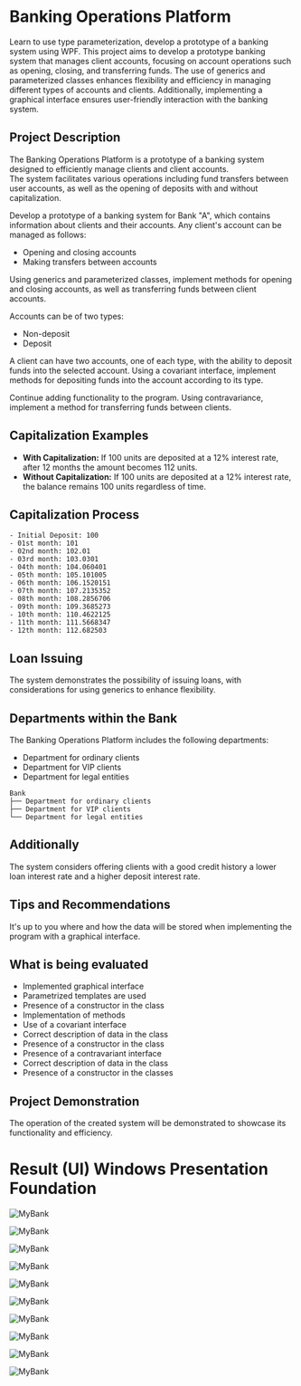 # Banking Operations Platform

Learn to use type parameterization, develop a prototype of a banking system using WPF.
This project aims to develop a prototype banking system that manages client accounts, focusing on account operations such as opening, closing, and transferring funds. 
The use of generics and parameterized classes enhances flexibility and efficiency in managing different types of accounts and clients. 
Additionally, implementing a graphical interface ensures user-friendly interaction with the banking system.

## Project Description

The Banking Operations Platform is a prototype of a banking system designed to efficiently manage clients and client accounts.  
The system facilitates various operations including fund transfers between user accounts, as well as the opening of deposits with and without capitalization.

Develop a prototype of a banking system for Bank "A", which contains information about clients and their accounts. Any client's account can be managed as follows:

- Opening and closing accounts
- Making transfers between accounts

Using generics and parameterized classes, implement methods for opening and closing accounts, as well as transferring funds between client accounts.

Accounts can be of two types:

- Non-deposit
- Deposit

A client can have two accounts, one of each type, with the ability to deposit funds into the selected account. Using a covariant interface, implement methods for depositing funds into the account according to its type.

Continue adding functionality to the program. Using contravariance, implement a method for transferring funds between clients.

## Capitalization Examples

- **With Capitalization:** If 100 units are deposited at a 12% interest rate, after 12 months the amount becomes 112 units.
- **Without Capitalization:** If 100 units are deposited at a 12% interest rate, the balance remains 100 units regardless of time.

## Capitalization Process

```
- Initial Deposit: 100
- 01st month: 101
- 02nd month: 102.01
- 03rd month: 103.0301
- 04th month: 104.060401
- 05th month: 105.101005
- 06th month: 106.1520151
- 07th month: 107.2135352
- 08th month: 108.2856706
- 09th month: 109.3685273
- 10th month: 110.4622125
- 11th month: 111.5668347
- 12th month: 112.682503

```

## Loan Issuing

The system demonstrates the possibility of issuing loans, with considerations for using generics to enhance flexibility.

## Departments within the Bank

The Banking Operations Platform includes the following departments:
- Department for ordinary clients
- Department for VIP clients
- Department for legal entities

```
Bank
├── Department for ordinary clients
├── Department for VIP clients
└── Department for legal entities
```

## Additionally

The system considers offering clients with a good credit history a lower loan interest rate and a higher deposit interest rate.

## Tips and Recommendations

It's up to you where and how the data will be stored when implementing the program with a graphical interface.

## What is being evaluated

- Implemented graphical interface
- Parametrized templates are used
- Presence of a constructor in the class
- Implementation of methods
- Use of a covariant interface
- Correct description of data in the class
- Presence of a constructor in the class
- Presence of a contravariant interface
- Correct description of data in the class
- Presence of a constructor in the classes


## Project Demonstration

The operation of the created system will be demonstrated to showcase its functionality and efficiency.

# Result (UI) Windows Presentation Foundation

![MyBank](../Pictures/bank.png)

![MyBank](../Pictures/bank00.png)

![MyBank](../Pictures/bank01.png)

![MyBank](../Pictures/bank02.png)

![MyBank](../Pictures/bank03.png)

![MyBank](../Pictures/bank04.png)

![MyBank](../Pictures/bank05.png)

![MyBank](../Pictures/bank06.png)

![MyBank](../Pictures/bank07.png)

![MyBank](../Pictures/bank08.png)
